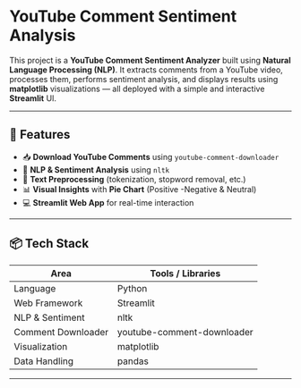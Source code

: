 # YouTube Comment Sentiment Analysis 

This project is a **YouTube Comment Sentiment Analyzer** built using **Natural Language Processing (NLP)**. It extracts comments from a YouTube video, processes them, performs sentiment analysis, and displays results using **matplotlib** visualizations — all deployed with a simple and interactive **Streamlit** UI.

---

## 🚀 Features

- 📥 **Download YouTube Comments** using `youtube-comment-downloader`
- 🧠 **NLP & Sentiment Analysis** using `nltk`
- 🧹 **Text Preprocessing** (tokenization, stopword removal, etc.)
- 📊 **Visual Insights** with **Pie Chart** (Positive -Negative & Neutral)
- 💻 **Streamlit Web App** for real-time interaction

---

## 📦 Tech Stack

| Area                  | Tools / Libraries                   |
|-----------------------|-------------------------------------|
| Language              | Python                              |
| Web Framework         | Streamlit                           |
| NLP & Sentiment       | nltk                                |
| Comment Downloader    | youtube-comment-downloader          |
| Visualization         | matplotlib                          |
| Data Handling         | pandas                              |

---


